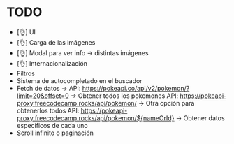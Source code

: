 # TODO

- [👌] UI
- [👌] Carga de las imágenes
- [👌] Modal para ver info -> distintas imágenes
- [👌] Internacionalización
- Filtros
- Sistema de autocompletado en el buscador
- Fetch de datos -> 
    API: https://pokeapi.co/api/v2/pokemon/?limit=20&offset=0 -> Obtener todos los pokemones
    API: https://pokeapi-proxy.freecodecamp.rocks/api/pokemon/ -> Otra opción para obtenerlos todos
    API: https://pokeapi-proxy.freecodecamp.rocks/api/pokemon/${nameOrId} -> Obtener datos específicos de cada uno
- Scroll infinito o paginación